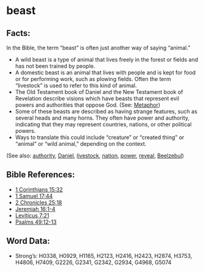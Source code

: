 # beast

## Facts:

In the Bible, the term “beast” is often just another way of saying “animal.”

* A wild beast is a type of animal that lives freely in the forest or fields and has not been trained by people.
* A domestic beast is an animal that lives with people and is kept for food or for performing work, such as plowing fields. Often the term “livestock” is used to refer to this kind of animal.
* The Old Testament book of Daniel and the New Testament book of Revelation describe visions which have beasts that represent evil powers and authorities that oppose God. (See: [Metaphor](rc://en/ta/man/translate/figs-metaphor))
* Some of these beasts are described as having strange features, such as several heads and many horns. They often have power and authority, indicating that they may represent countries, nations, or other political powers.
* Ways to translate this could include “creature” or “created thing” or “animal” or “wild animal,” depending on the context.

(See also: [authority](../kt/authority.md), [Daniel](../names/daniel.md), [livestock](../other/livestock.md), [nation](../other/nation.md), [power](../kt/power.md), [reveal](../kt/reveal.md), [Beelzebul](../names/beelzebul.md))

## Bible References:

* [1 Corinthians 15:32](rc://en/tn/help/1co/15/32)
* [1 Samuel 17:44](rc://en/tn/help/1sa/17/44)
* [2 Chronicles 25:18](rc://en/tn/help/2ch/25/18)
* [Jeremiah 16:1-4](rc://en/tn/help/jer/16/01)
* [Leviticus 7:21](rc://en/tn/help/lev/07/21)
* [Psalms 49:12-13](rc://en/tn/help/psa/049/012)

## Word Data:

* Strong’s: H0338, H0929, H1165, H2123, H2416, H2423, H2874, H3753, H4806, H7409, G2226, G2341, G2342, G2934, G4968, G5074
